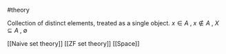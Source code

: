 #theory 

Collection of distinct elements, treated as a single object.
	$x \in A \; , \; x \notin A \; , \; X \subseteq A \; , \; \emptyset$ 

[[Naive set theory]]
[[ZF set theory]]
[[Space]]
